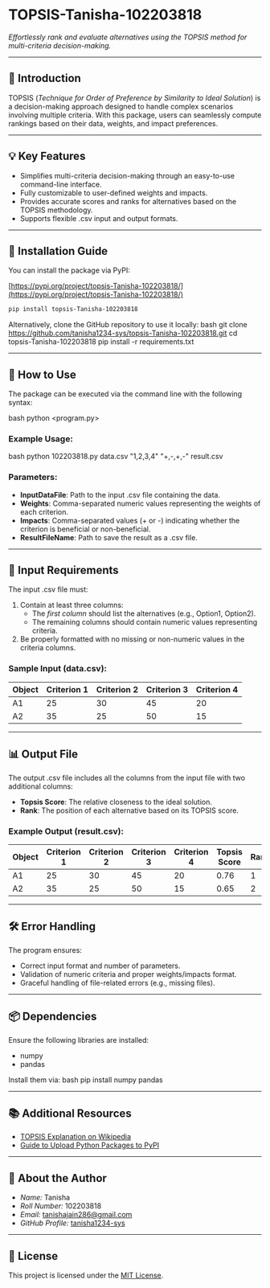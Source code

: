# TOPSIS-Tanisha-102203818

*Effortlessly rank and evaluate alternatives using the TOPSIS method for multi-criteria decision-making.*

---

## 🌟 Introduction

TOPSIS (*Technique for Order of Preference by Similarity to Ideal Solution*) is a decision-making approach designed to handle complex scenarios involving multiple criteria. With this package, users can seamlessly compute rankings based on their data, weights, and impact preferences.

---

## 💡 Key Features

- Simplifies multi-criteria decision-making through an easy-to-use command-line interface.
- Fully customizable to user-defined weights and impacts.
- Provides accurate scores and ranks for alternatives based on the TOPSIS methodology.
- Supports flexible .csv input and output formats.



---
## 🔧 Installation Guide
You can install the package via PyPI:  

[https://pypi.org/project/topsis-Tanisha-102203818/](https://pypi.org/project/topsis-Tanisha-102203818/)


```bash
pip install topsis-Tanisha-102203818
```


Alternatively, clone the GitHub repository to use it locally:
bash
git clone https://github.com/tanisha1234-sys/topsis-Tanisha-102203818.git
cd topsis-Tanisha-102203818
pip install -r requirements.txt


---

## 🚀 How to Use

The package can be executed via the command line with the following syntax:

bash
python <program.py> <InputDataFile> <Weights> <Impacts> <ResultFileName>

### Example Usage:
bash
python 102203818.py data.csv "1,2,3,4" "+,-,+,-" result.csv


### Parameters:
- **InputDataFile**: Path to the input .csv file containing the data.
- **Weights**: Comma-separated numeric values representing the weights of each criterion.
- **Impacts**: Comma-separated values (+ or -) indicating whether the criterion is beneficial or non-beneficial.
- **ResultFileName**: Path to save the result as a .csv file.

---

## 📝 Input Requirements

The input .csv file must:
1. Contain at least three columns:
   - The *first column* should list the alternatives (e.g., Option1, Option2).
   - The remaining columns should contain numeric values representing criteria.
2. Be properly formatted with no missing or non-numeric values in the criteria columns.

### Sample Input (data.csv):

| Object | Criterion 1 | Criterion 2 | Criterion 3 | Criterion 4 |
|--------|-------------|-------------|-------------|-------------|
| A1     | 25          | 30          | 45          | 20          |
| A2     | 35          | 25          | 50          | 15          |

---

## 📊 Output File

The output .csv file includes all the columns from the input file with two additional columns:
- **Topsis Score**: The relative closeness to the ideal solution.
- **Rank**: The position of each alternative based on its TOPSIS score.

### Example Output (result.csv):

| Object | Criterion 1 | Criterion 2 | Criterion 3 | Criterion 4 | Topsis Score | Rank |
|--------|-------------|-------------|-------------|-------------|--------------|------|
| A1     | 25          | 30          | 45          | 20          | 0.76         | 1    |
| A2     | 35          | 25          | 50          | 15          | 0.65         | 2    |

---

## 🛠 Error Handling

The program ensures:
- Correct input format and number of parameters.
- Validation of numeric criteria and proper weights/impacts format.
- Graceful handling of file-related errors (e.g., missing files).

---

## 📦 Dependencies

Ensure the following libraries are installed:
- numpy
- pandas

Install them via:
bash
pip install numpy pandas


---

## 📚 Additional Resources

- [TOPSIS Explanation on Wikipedia](https://en.wikipedia.org/wiki/TOPSIS)
- [Guide to Upload Python Packages to PyPI](https://medium.com/@joel.barmettler/how-to-upload-your-python-package-to-pypi-65edc5fe9c56)

---

## 👤 About the Author

- *Name:* Tanisha  
- *Roll Number:* 102203818  
- *Email:* [tanishajain286@gmail.com](mailto:tanishajain286@gmail.com)  
- *GitHub Profile:* [tanisha1234-sys](https://github.com/tanisha1234-sys)

---

## 📝 License

This project is licensed under the [MIT License](https://opensource.org/licenses/MIT).
